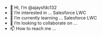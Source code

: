 - 👋 Hi, I’m @ajaysfdc132
- 👀 I’m interested in ... Salesforce LWC
- 🌱 I’m currently learning ... Salesforce LWC
- 💞️ I’m looking to collaborate on ...
- 📫 How to reach me ... 

<!---
ajaysfdc132/ajaysfdc132 is a ✨ special ✨ repository because its `README.md` (this file) appears on your GitHub profile.
You can click the Preview link to take a look at your changes.
--->
